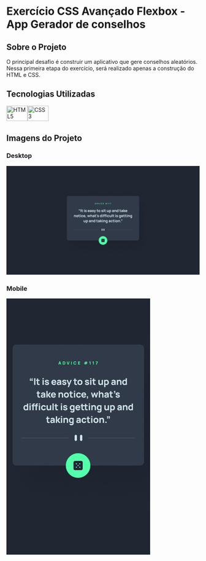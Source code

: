 # Exercício CSS Avançado Flexbox - App Gerador de conselhos

## Sobre o Projeto

O principal desafio é construir um aplicativo que gere conselhos aleatórios. Nessa primeira etapa do exercício, será realizado apenas a construção do HTML e CSS.

## Tecnologias Utilizadas

<img width="55px" height="40px" title="HTML5" src="https://cdn.jsdelivr.net/gh/devicons/devicon/icons/html5/html5-original.svg" /><img width="55px" height="40px" title="CSS3" src="https://cdn.jsdelivr.net/gh/devicons/devicon/icons/css3/css3-original.svg" />
                 
## Imagens do Projeto

### Desktop

![](design/desktop-design.jpg)

### Mobile

![](design/mobile-design.jpg)